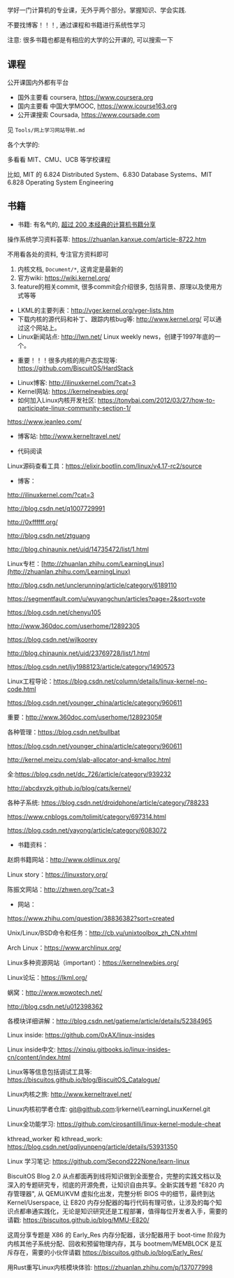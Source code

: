 

# 

学好一门计算机的专业课，无外乎两个部分。掌握知识、学会实践.

不要找博客！！！, 通过课程和书籍进行系统性学习

注意: 很多书籍也都是有相应的大学的公开课的, 可以搜索一下

## 课程

公开课国内外都有平台

* 国外主要看 coursera, https://www.coursera.org
* 国内主要看 中国大学MOOC, https://www.icourse163.org
* 公开课搜索 Coursada, https://www.coursade.com

见 `Tools/网上学习网站导航.md`

各个大学的:

多看看 MIT、CMU、UCB 等学校课程

比如, MIT 的 6.824 Distributed System、6.830 Database Systems、MIT 6.828 Operating System Engineering 

## 书籍

* 书籍: 有名气的, [超过 200 本经典的计算机书籍分享](https://github.com/imarvinle/awesome-cs-books)

操作系统学习资料荟萃: https://zhuanlan.kanxue.com/article-8722.htm



不用看各处的资料, 专注官方资料即可

1. 内核文档, `Document/*`, 这肯定是最新的
2. 官方wiki: https://wiki.kernel.org/
3. feature的相关commit, 很多commit会介绍很多, 包括背景、原理以及使用方式等等






* LKML的主要列表：http://vger.kernel.org/vger-lists.htm
* 下载内核的源代码和补丁、跟踪内核bug等: http://www.kernel.org/ 可以通过这个网站上。
* Linux新闻站点: http://lwn.net/ Linux weekly news，创建于1997年底的一个。


- 重要！！！很多内核的用户态实现等: https://github.com/BiscuitOS/HardStack
* Linux博客: http://ilinuxkernel.com/?cat=3
* Kernel网站: https://kernelnewbies.org/
* 如何加入Linux内核开发社区: https://tonybai.com/2012/03/27/how-to-participate-linux-community-section-1/

https://www.jeanleo.com/

* 博客站: http://www.kerneltravel.net/

- 代码阅读

Linux源码查看工具：https://elixir.bootlin.com/linux/v4.17-rc2/source

- 博客：

http://ilinuxkernel.com/?cat=3

http://blog.csdn.net/q1007729991

http://0xffffff.org/

http://blog.csdn.net/ztguang

http://blog.chinaunix.net/uid/14735472/list/1.html

Linux专栏：[http://zhuanlan.zhihu.com/LearningLinux](http://zhuanlan.zhihu.com/LearningLinux)

http://blog.csdn.net/unclerunning/article/category/6189110

https://segmentfault.com/u/wuyangchun/articles?page=2&sort=vote

https://blog.csdn.net/chenyu105

http://www.360doc.com/userhome/12892305

https://blog.csdn.net/wjlkoorey

http://blog.chinaunix.net/uid/23769728/list/1.html

https://blog.csdn.net/ljy1988123/article/category/1490573

Linux工程导论：https://blog.csdn.net/column/details/linux-kernel-no-code.html

https://blog.csdn.net/younger_china/article/category/960611

重要：http://www.360doc.com/userhome/12892305#

各种管理：https://blog.csdn.net/bullbat

https://blog.csdn.net/younger_china/article/category/960611

http://kernel.meizu.com/slab-allocator-and-kmalloc.html

全:https://blog.csdn.net/dc_726/article/category/939232

http://abcdxyzk.github.io/blog/cats/kernel/

各种子系统: https://blog.csdn.net/droidphone/article/category/788233

https://www.cnblogs.com/tolimit/category/697314.html

https://blog.csdn.net/yayong/article/category/6083072

- 书籍资料：

赵炯书籍网站：http://www.oldlinux.org/

Linux story：https://linuxstory.org/

陈振文网站：http://zhwen.org/?cat=3

- 网站：

https://www.zhihu.com/question/38836382?sort=created

Unix/Linux/BSD命令和任务：http://cb.vu/unixtoolbox_zh_CN.xhtml

Arch Linux：https://www.archlinux.org/

Linux多种资源网站（important）：https://kernelnewbies.org/

Linux论坛：https://lkml.org/

蜗窝：http://www.wowotech.net/

http://blog.csdn.net/u012398362

各模块详细讲解：http://blog.csdn.net/gatieme/article/details/52384965

Linux inside: https://github.com/0xAX/linux-insides

Linux inside中文: https://xinqiu.gitbooks.io/linux-insides-cn/content/index.html

Linux等等信息包括调试工具等: https://biscuitos.github.io/blog/BiscuitOS_Catalogue/

Linux内核之旅: http://www.kerneltravel.net/

Linux内核初学者仓库: git@github.com:ljrkernel/LearningLinuxKernel.git

Linux全功能学习: https://github.com/cirosantilli/linux-kernel-module-cheat

kthread_worker 和 kthread_work: https://blog.csdn.net/qqliyunpeng/article/details/53931350


Linux 学习笔记: https://github.com/Second222None/learn-linux

BiscuitOS Blog 2.0 从点都面再到线将知识做到全面整合，完整的实践文档以及深入的专题研究专，彻底的开源免费，让知识自由共享。全新实践专题 "E820 内存管理器", 从 QEMU/KVM 虚拟化出发，完整分析 BIOS 中的细节，最终到达 Kernel/Userspace, 让 E820 内存分配器的每行代码有理可依，让涉及的每个知识点都串通实践化，无论是知识研究还是工程部署，值得每位开发者入手，需要的请戳: https://biscuitos.github.io/blog/MMU-E820/

这周分享专题是 X86 的 Early_Res 内存分配器，该分配器用于 boot-time 阶段为内核其他子系统分配、回收和预留物理内存，其与 bootmem/MEMBLOCK 是互斥存在，需要的小伙伴请戳 https://biscuitos.github.io/blog/Early_Res/


用Rust重写Linux内核模块体验: https://zhuanlan.zhihu.com/p/137077998